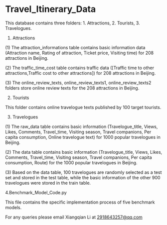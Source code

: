 # Travel_Itinerary_Data
This database contains three folders: 1. Attractions, 2. Tourists, 3. Travelogues.
1. Attractions 

(1) The attraction_informations table contains basic information data (Attraction name, Rating of attraction, Ticket price, Visiting time) for 208 attractions in Beijing.

(2) The traffic_time_cost table contains traffic data ([Traffic time to other attractions,Traffic cost to other attractions]) for 208 attractions in Beijing.

(3) The online_review_texts, online_review_texts1, online_review_texts2 folders store online review texts for the 208 attractions in Beijing.

2. Tourists

This folder contains online travelogue texts published by 100 target tourists.

3. Travelogues

(1) The raw_data table contains basic information (Travelogue_title, Views, Likes, Comments, Travel_time, Visiting season, Travel companions, Per capita consumption, Online travelogue text) for 1000 popular travelogues in Beijing.

(2) The data table contains basic information (Travelogue_title, Views, Likes, Comments, Travel_time, Visiting season, Travel companions, Per capita consumption, Route) for the 1000 popular travelogues in Beijing.

(3) Based on the data table, 100 travelogues are randomly selected as a test set and stored in the test table, while the basic information of the other 900 travelogues were stored in the train table.

4.Benchmark_Model_Code.py

This file contains the specific implementation process of five benchmark models.

For any queries please email Xiangqian Li at 2918643257@qq.com
